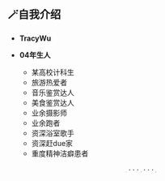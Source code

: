 ## 🪄自我介绍
- **TracyWu**

- **04年生人**

  - 某高校计科生
  - 旅游热爱者
  - 音乐鉴赏达人
  - 美食鉴赏达人
  - 业余摄影师
  - 业余跑者
  - 资深浴室歌手
  - 资深赶due家
  - 重度精神洁癖患者

  <center>
  <figure>
  <img src="https://img2024.cnblogs.com/blog/3274634/202408/3274634-20240826221724886-413325978.jpg" style="zoom: 9%;"/>
  ·
  ·
  ·
  <img src="https://img2024.cnblogs.com/blog/3274634/202408/3274634-20240829142618646-786279238.jpg" style="zoom: 9%;"/>
  ·
  ·
  ·
  <img src="https://img2024.cnblogs.com/blog/3274634/202408/3274634-20240829142647460-76132714.jpg" style="zoom: 9%;"/>
  </figure>
  </center>
